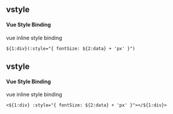 ## vstyle
#### Vue Style Binding
vue inline style binding
```
${1:div}(:style="{ fontSize: ${2:data} + 'px' }")
```

## vstyle
#### Vue Style Binding
vue inline style binding
```
<${1:div} :style="{ fontSize: ${2:data} + 'px' }"></${1:div}>
```